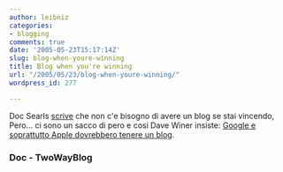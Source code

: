 ```yaml
---
author: leibniz
categories:
- blogging
comments: true
date: '2005-05-23T15:17:14Z'
slug: blog-when-youre-winning
title: Blog when you're winning
url: "/2005/05/23/blog-when-youre-winning/"
wordpress_id: 277

---
```

Doc Searls [scrive](https://doc.weblogs.com/2005/05/18#muchBetter) che non c'e bisogno di avere un blog se stai vincendo, Pero... ci sono un sacco di pero e cosi Dave Winer insiste: [Google e soprattutto Apple dovrebbero tenere un blog](https://www.thetwowayweb.com/2005/05/23#a654).  



### Doc - TwoWayBlog
